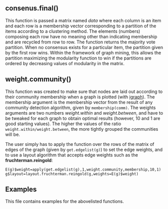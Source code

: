 ## consenus.final()
This function is passed a matrix named *data* where each column is an item and each row is a membership vector corresponding to a partition of the items according to a clustering method. The elements (numbers) composing each row have no meaning other than indicating membership and are recycled from row to row. The function returns the majority vote partition. When no consensus exists for a particular item, the partition given by the first row wins. Within the framework of graph mining, this allows the partition maximizing the modularity function to win if the partitions are ordered by decreasing values of modularity in the matrix.

## weight.community()
This function was created to make sure that nodes are laid out according to their community membership when a graph is plotted (with [igraph](http://igraph.org/r/)). The membership argument is the membership vector from the result of any community detection algorithm, given by `membership(comm)`. The weights arguments are two numbers *weight.within* and *weight.between*, and have to be tweaked for each graph to obtain optimal results (however, 10 and 1 are good starting values). The higher the values of the ratio `weight.within/weight.between`, the more tightly grouped the communities will be.

The user simply has to apply the function over the rows of the matrix of edges of the graph (given by `get.edgelist(g)`) to set the edge weights, and to use a layout algorithm that accepts edge weights such as the **fruchterman.reingold**:

`E(g)$weight=apply(get.edgelist(g),1,weight.community,membership,10,1)
g$layout=layout.fruchterman.reingold(g,weights=E(g)$weight)`

## Examples
This file contains examples for the abovelisted functions.
